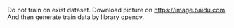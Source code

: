 Do not train on exist dataset. Download picture on https://image.baidu.com. And then generate train data by library opencv.
